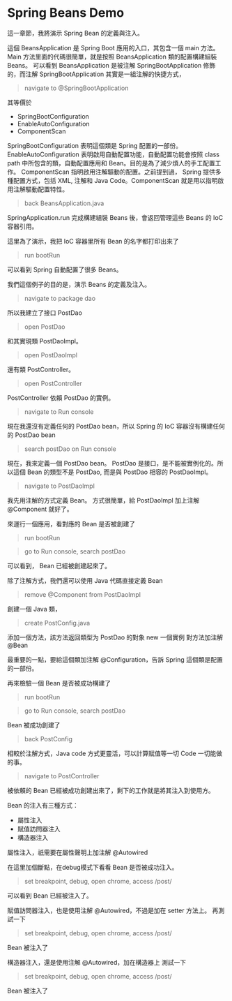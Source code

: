 # Spring Beans Demo

這一章節，我將演示 Spring Bean 的定義與注入。

這個 BeansApplication 是 Spring Boot 應用的入口，其包含一個 main 方法。Main 方法里面的代碼很簡單，就是按照 BeansApplication 類的配置構建組裝 Beans。
可以看到 BeansApplication 是被注解 SpringBootApplication 修飾的，而注解 SpringBootApplication 其實是一組注解的快捷方式，

> navigate to @SpringBootApplication

其等價於

* SpringBootConfiguration
* EnableAutoConfiguration
* ComponentScan

SpringBootConfiguration 表明這個類是 Spring 配置的一部份。
EnableAutoConfiguration 表明啟用自動配置功能，自動配置功能會按照 class path 中所包含的類，自動配置應用和 Bean。目的是為了減少煩人的手工配置工作。
ComponentScan 指明啟用注解驅動的配置。之前提到過， Spring 提供多種配置方式，包括 XML, 注解和 Java Code。ComponentScan 就是用以指明啟用注解驅動配置特性。

> back BeansApplication.java

SpringApplication.run 完成構建組裝 Beans 後，會返回管理這些 Beans 的 IoC 容器引用。

這里為了演示，我把 IoC 容器里所有 Bean 的名字都打印出來了

> run bootRun

可以看到 Spring 自動配置了很多 Beans。

我們這個例子的目的是，演示 Beans 的定義及注入。

> navigate to package dao

所以我建立了接口 PostDao 

> open PostDao

和其實現類 PostDaoImpl。

> open PostDaoImpl

還有類 PostController。 

> open PostController

PostController 依賴 PostDao 的實例。

> navigate to Run console 

現在我還沒有定義任何的 PostDao bean，所以 Spring 的 IoC 容器沒有構建任何的 PostDao bean

> search postDao on Run console 

現在，我來定義一個 PostDao bean。
PostDao 是接口，是不能被實例化的。所以這個 Bean 的類型不是 PostDao, 而是與 PostDao 相容的 PostDaoImpl。

> navigate to PostDaoImpl

我先用注解的方式定義 Bean。
方式很簡單，給 PostDaoImpl 加上注解 @Component 就好了。

來運行一個應用，看對應的 Bean 是否被創建了

> run bootRun

> go to Run console, search postDao

可以看到， Bean 已經被創建起來了。

除了注解方式，我們還可以使用 Java 代碼直接定義 Bean

> remove @Component from PostDaoImpl

創建一個 Java 類， 
> create PostConfig.java

添加一個方法，該方法返回類型为 PostDao 的對象
new 一個實例
對方法加注解 @Bean

最重要的一點，要給這個類加注解 @Configuration，告訴 Spring 這個類是配置的一部份。

再來檢驗一個 Bean 是否被成功構建了

> run bootRun

> go to Run console, search postDao

Bean 被成功創建了

> back PostConfig

相較於注解方式，Java code 方式更靈活，可以計算賦值等一切 Code 一切能做的事。

> navigate to PostController

被依賴的 Bean 已經被成功創建出來了，剩下的工作就是將其注入到使用方。

Bean 的注入有三種方式：

* 屬性注入
* 賦值訪問器注入
* 構造器注入

屬性注入，祇需要在屬性聲明上加注解 @Autowired

在這里加個斷點，在debug模式下看看 Bean 是否被成功注入。

> set breakpoint, debug, open chrome, access /post/

可以看到 Bean 已經被注入了。

賦值訪問器注入，也是使用注解 @Autowired，不過是加在 setter 方法上。
再測試一下

> set breakpoint, debug, open chrome, access /post/

Bean 被注入了

構造器注入，還是使用注解 @Autowired，加在構造器上
測試一下

> set breakpoint, debug, open chrome, access /post/

Bean 被注入了



